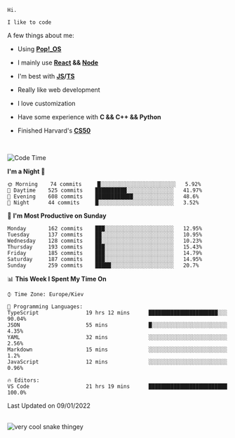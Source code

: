```
Hi.

I like to code
```

A few things about me:

-   Using **[Pop!\_OS](https://pop.system76.com/)**

-   I mainly use **[React](https://reactjs.org/) && [Node](https://nodejs.org/en/)**

-   I'm best with **[JS](https://www.javascript.com/)/[TS](https://www.typescriptlang.org/)**

-   Really like web development

-   I love customization

-   Have some experience with **C && C++ && Python**

-   Finished Harvard's **[CS50](https://cs50.harvard.edu)**

<br>

<!--START_SECTION:waka-->
![Code Time](http://img.shields.io/badge/Code%20Time-241%20hrs%2031%20mins-blue)

**I'm a Night 🦉** 

```text
🌞 Morning    74 commits     █░░░░░░░░░░░░░░░░░░░░░░░░   5.92% 
🌆 Daytime    525 commits    ██████████░░░░░░░░░░░░░░░   41.97% 
🌃 Evening    608 commits    ████████████░░░░░░░░░░░░░   48.6% 
🌙 Night      44 commits     █░░░░░░░░░░░░░░░░░░░░░░░░   3.52%

```
📅 **I'm Most Productive on Sunday** 

```text
Monday       162 commits    ███░░░░░░░░░░░░░░░░░░░░░░   12.95% 
Tuesday      137 commits    ██░░░░░░░░░░░░░░░░░░░░░░░   10.95% 
Wednesday    128 commits    ██░░░░░░░░░░░░░░░░░░░░░░░   10.23% 
Thursday     193 commits    ███░░░░░░░░░░░░░░░░░░░░░░   15.43% 
Friday       185 commits    ███░░░░░░░░░░░░░░░░░░░░░░   14.79% 
Saturday     187 commits    ███░░░░░░░░░░░░░░░░░░░░░░   14.95% 
Sunday       259 commits    █████░░░░░░░░░░░░░░░░░░░░   20.7%

```


📊 **This Week I Spent My Time On** 

```text
⌚︎ Time Zone: Europe/Kiev

💬 Programming Languages: 
TypeScript               19 hrs 12 mins      ██████████████████████░░░   90.04% 
JSON                     55 mins             █░░░░░░░░░░░░░░░░░░░░░░░░   4.35% 
YAML                     32 mins             ░░░░░░░░░░░░░░░░░░░░░░░░░   2.56% 
Markdown                 15 mins             ░░░░░░░░░░░░░░░░░░░░░░░░░   1.2% 
JavaScript               12 mins             ░░░░░░░░░░░░░░░░░░░░░░░░░   0.96%

🔥 Editors: 
VS Code                  21 hrs 19 mins      █████████████████████████   100.0%

```


 Last Updated on 09/01/2022
<!--END_SECTION:waka-->

<br>

<img title="" src="https://raw.githubusercontent.com/Trunkelis/Trunkelis/output/github-contribution-grid-snake.svg" alt="very cool snake thingey" data-align="left">
